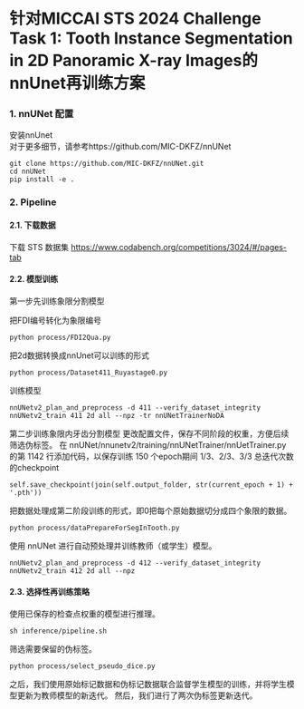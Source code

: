 # 针对MICCAI STS 2024 Challenge Task 1: Tooth Instance Segmentation in 2D Panoramic X-ray Images的nnUnet再训练方案

### 1. nnUNet 配置
安装nnUnet  
对于更多细节，请参考https://github.com/MIC-DKFZ/nnUNet  
```
git clone https://github.com/MIC-DKFZ/nnUNet.git
cd nnUNet
pip install -e .
```
### 2. Pipeline 
#### 2.1. 下载数据
下载 STS 数据集 https://www.codabench.org/competitions/3024/#/pages-tab

#### 2.2. 模型训练
第一步先训练象限分割模型

把FDI编号转化为象限编号
```
python process/FDI2Qua.py
```
把2d数据转换成nnUnet可以训练的形式
```
python process/Dataset411_Ruyastage0.py
```
训练模型
```
nnUNetv2_plan_and_preprocess -d 411 --verify_dataset_integrity
nnUNetv2_train 411 2d all --npz -tr nnUNetTrainerNoDA
```

第二步训练象限内牙齿分割模型
更改配置文件，保存不同阶段的权重，方便后续筛选伪标签。
在 nnUNet/nnunetv2/training/nnUNetTrainer/nnUetTrainer.py 的第 1142 行添加代码，以保存训练 150 个epoch期间 1/3、2/3、3/3 总迭代次数的checkpoint
```
self.save_checkpoint(join(self.output_folder, str(current_epoch + 1) + '.pth'))
```
把数据处理成第二阶段训练的形式，即0把每个原始数据切分成四个象限的数据。
```
python process/dataPrepareForSegInTooth.py        
```
使用 nnUNet 进行自动预处理并训练教师（或学生）模型。
```
nnUNetv2_plan_and_preprocess -d 412 --verify_dataset_integrity
nnUNetv2_train 412 2d all --npz
```
#### 2.3. 选择性再训练策略
使用已保存的检查点权重的模型进行推理。
```
sh inference/pipeline.sh
```
筛选需要保留的伪标签。
```
python process/select_pseudo_dice.py
```
之后，我们使用原始标记数据和伪标记数据联合监督学生模型的训练，并将学生模型更新为教师模型的新迭代。
然后，我们进行了两次伪标签更新迭代。

